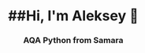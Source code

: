 <div id="header" align="center">
    <h1>##Hi, I'm Aleksey 👋</h1>
    <h3> AQA Python from Samara</h3>
</div>
